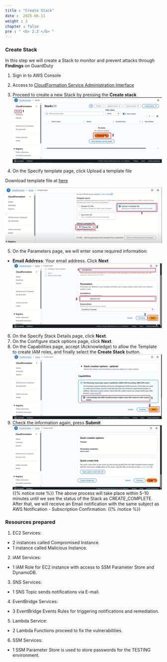 ```yaml
---
title : "Create Stack"
date :  2025-06-11
weight : 3 
chapter : false
pre : " <b> 2.3 </b> "
---
```


### Create Stack

In this step we will create a Stack to monitor and prevent attacks through **Findings** on GuardDuty

1. Sign in to AWS Console
2. Access to [CloudFormation Service Administration Interface](https://ap-southeast-1.console.aws.amazon.com.cloudformation/home?region=ap-southeast-1)
3. Proceed to create a new Stack by pressing the **Create stack**
![CloudFormation](/images/2.prerequisite/2.3/1.png)

4. On the Specify template page, click Upload a template file

Download template file at [here](https://github.com/AWS-First-Cloud-Journey/GuardDuty-Hands-On/archive/refs/heads/main.zip)

![CloudFormation](/images/2.prerequisite/2.3/2.png)

5. On the Parameters page, we will enter some required information:
+ **Email Address**: Your email address. Click **Next**
![CloudFormation](/images/2.prerequisite/2.3/3.png)

6. On the Specify Stack Details page, click **Next**.
7. On the Configure stack options page, click **Next**.
8. On the Capabilities page, accept (Acknowledge) to allow the Template to create IAM roles, and finally select the **Create Stack** button.
![CloudFormation](/images/2.prerequisite/2.3/4.png)
9. Check the information again, press **Submit**
![CloudFormation](/images/2.prerequisite/2.3/5.png)
{{% notice note %}}
The above process will take place within 5-10 minutes until we see the status of the Stack as CREATE_COMPLETE. After that, we will receive an Email notification with the same subject as AWS Notification - Subscription Confirmation.
{{% /notice %}}

### Resources prepared
1. EC2 Services:
- 2 instances called Compromised Instance.
- 1 instance called Malicious Instance.
2. IAM Services:
- 1 IAM Role for EC2 instance with access to SSM Parameter Store and DynamoDB.
3. SNS Services:
- 1 SNS Topic sends notifications via E-mail.
4. EventBridge Services:
- 3 EventBridge Events Rules for triggering notifications and remediation.
5. Lambda Service:
- 2 Lambda Functions proceed to fix the vulnerabilities.
6. SSM Services:
- 1 SSM Parameter Store is used to store passwords for the TESTING environment.